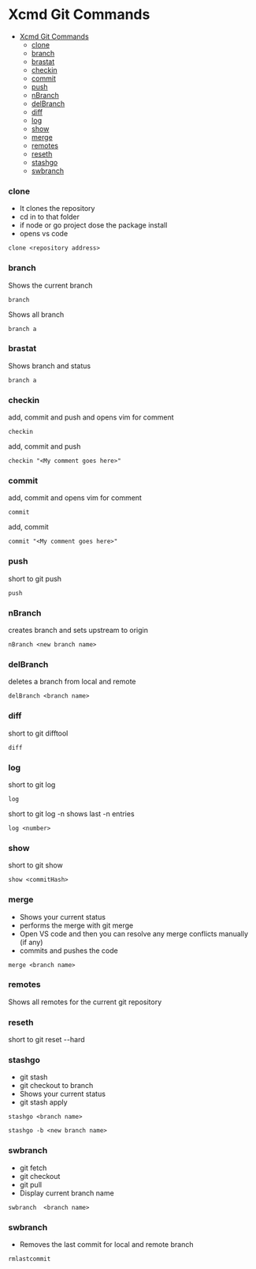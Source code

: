 # Xcmd Git Commands

- [Xcmd Git Commands](#xcmd-git-commands)
    - [clone](#clone)
    - [branch](#branch)
    - [brastat](#brastat)
    - [checkin](#checkin)
    - [commit](#commit)
    - [push](#push)
    - [nBranch](#nbranch)
    - [delBranch](#delbranch)
    - [diff](#diff)
    - [log](#log)
    - [show](#show)
    - [merge](#merge)
    - [remotes](#remotes)
    - [reseth](#reseth)
    - [stashgo](#stashgo)
    - [swbranch](#swbranch)


### clone 

- It clones the repository 
- cd in to that folder
- if node or go project dose the package install 
- opens vs code 

```batch
clone <repository address>
```

### branch 

Shows the current branch 
```batch
branch 
```

Shows all branch 
```batch
branch a
```

### brastat

Shows branch and status
```batch
branch a
```


### checkin

add, commit and push and opens vim for comment
```batch
checkin 
```

add, commit and push 
```batch
checkin "<My comment goes here>"
```
### commit

add, commit and opens vim for comment
```batch
commit 
```

add, commit 
```batch
commit "<My comment goes here>"
```

### push

short to git push 
```batch
push
```

### nBranch

creates branch and sets upstream to origin
```batch
nBranch <new branch name>
```
### delBranch
deletes a branch from local and remote 
```batch
delBranch <branch name>
```

### diff

short to git difftool 
```batch
diff
```
### log

short to git log 
```batch
log
```

short to git log -n shows last -n entries 
```batch
log <number>
```
### show
short to git show 
```batch
show <commitHash>
```

### merge

- Shows your current status
- performs the merge with git merge
- Open VS code and then you can resolve any merge conflicts manually (if any)
- commits and pushes the code  
```batch
merge <branch name>
```

### remotes
Shows all remotes for the current git repository

### reseth
short to git reset --hard

### stashgo
- git stash
- git checkout to branch 
- Shows your current status
- git stash apply

```batch
stashgo <branch name>
```

```batch
stashgo -b <new branch name>
```

### swbranch
- git fetch
- git checkout
- git pull
- Display current branch name  

```batch
swbranch  <branch name>
```


### swbranch
- Removes the last commit for local and remote branch

```batch
rmlastcommit 
```